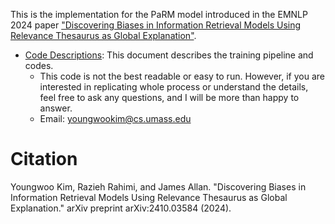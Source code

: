 This is the implementation for the PaRM model introduced in the EMNLP 2024 paper ["Discovering Biases in Information Retrieval Models Using Relevance Thesaurus as Global Explanation"](https://aclanthology.org/2024.emnlp-main.1089/).

* [Code Descriptions](code_desc.md): This document describes the training pipeline and codes.  
  * This code is not the best readable or easy to run. However, if you are interested in replicating whole process or understand the details, feel free to ask any questions, and I will be more than happy to answer. 
  * Email: youngwookim@cs.umass.edu 


# Citation

Youngwoo Kim, Razieh Rahimi, and James Allan. "Discovering Biases in Information Retrieval Models Using Relevance Thesaurus as Global Explanation." arXiv preprint arXiv:2410.03584 (2024).

